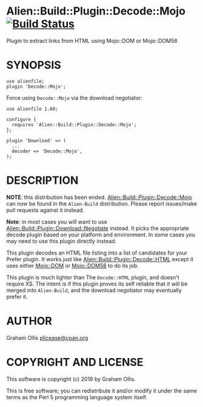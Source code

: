 # Alien::Build::Plugin::Decode::Mojo [![Build Status](https://secure.travis-ci.org/Perl5-Alien/Alien-Build-Plugin-Decode-Mojo.png)](http://travis-ci.org/Perl5-Alien/Alien-Build-Plugin-Decode-Mojo)

Plugin to extract links from HTML using Mojo::DOM or Mojo::DOM58

# SYNOPSIS

    use alienfile;
    plugin 'Decode::Mojo';

Force using `Decode::Mojo` via the download negotiator:

    use alienfile 1.68;
    
    configure {
      requires 'Alien::Build::Plugin::Decode::Mojo';
    };
    
    plugin 'Download' => (
      ...
      decoder => 'Decode::Mojo',
    );

# DESCRIPTION

**NOTE**: this distribution has been ended. [Alien::Build::Plugin::Decode::Mojo](https://metacpan.org/pod/Alien::Build::Plugin::Decode::Mojo) can now
be found in the `Alien-Build` distribution.  Please report issues/make pull requests
against it instead.

**Note**: in most cases you will want to use [Alien::Build::Plugin::Download::Negotiate](https://metacpan.org/pod/Alien::Build::Plugin::Download::Negotiate)
instead.  It picks the appropriate decode plugin based on your platform and environment.
In some cases you may need to use this plugin directly instead.

This plugin decodes an HTML file listing into a list of candidates for your Prefer plugin.
It works just like [Alien::Build::Plugin::Decode::HTML](https://metacpan.org/pod/Alien::Build::Plugin::Decode::HTML) except it uses either [Mojo::DOM](https://metacpan.org/pod/Mojo::DOM)
or [Mojo::DOM58](https://metacpan.org/pod/Mojo::DOM58) to do its job.

This plugin is much lighter than The `Decode::HTML` plugin, and doesn't require XS.  The
intent is if this plugin proves its self reliable that it will be merged into `Alien-Build`,
and the download negotiator may eventually prefer it.

# AUTHOR

Graham Ollis <plicease@cpan.org>

# COPYRIGHT AND LICENSE

This software is copyright (c) 2019 by Graham Ollis.

This is free software; you can redistribute it and/or modify it under
the same terms as the Perl 5 programming language system itself.

